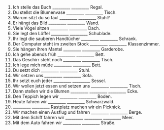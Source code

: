 1. Ich stelle das Buch _________ _________ Regal.  
2. Du stellst die Blumenvase _________ _________ Tisch.  
3. Warum sitzt du so faul _________ _________ Stuhl?  
4. Er hängt das Bild _________ _________ Wand.  
5. Viele Vögel sitzen _________ _________ Dach.  
6. Sie legt den Löffel _________ _________ Schublade.  
7. Ihr legt die sauberen Handtücher _________ _________ Schrank.  
8. Der Computer steht im zweiten Stock _________ _________ Klassenzimmer.  
9. Sie hängen ihren Mantel _________ _________ Garderobe.  
10. Ich gehe abends früh _________ _________ Bett.  
11. Das Geschirr steht noch _________ _________ Tisch.  
12. Ich lege mich müde _________ _________ Bett.  
13. Du setzt dich _________ _________ Stuhl.  
14. Wir setzen uns _________ _________ Sofa.  
15. Ihr setzt euch jeder _________ _________ Sessel.  
16. Wir wollen jetzt essen und setzen uns _________ _________ Tisch.  
17. Dann stellen wir die Blumen _________ _________ _________ Ecke.  
18. Den Teppich legen wir _________ _________ Boden.  
19. Heute fahren wir _________ _________ Schwarzwald.  
20. _________ _________ Rastplatz machen wir ein Picknick.  
21. Wir machen einen Ausflug und fahren _________ _________ Berge.  
22. Mit dem Schiff fahren wir _________ _________ _________ Meer.  
23. Mit dem Auto fahren wir _________ _________ Straße.